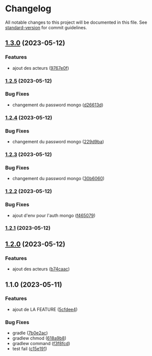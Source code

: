 # Changelog

All notable changes to this project will be documented in this file. See [standard-version](https://github.com/conventional-changelog/standard-version) for commit guidelines.

## [1.3.0](https://github.com/kilrasemifir/alg-demo-ci/compare/v1.2.5...v1.3.0) (2023-05-12)


### Features

* ajout des acteurs ([9767e0f](https://github.com/kilrasemifir/alg-demo-ci/commit/9767e0f5a1afaa31ec07647bfc4845f65460eb73))

### [1.2.5](https://github.com/kilrasemifir/alg-demo-ci/compare/v1.2.4...v1.2.5) (2023-05-12)


### Bug Fixes

* changement du password mongo ([d26613d](https://github.com/kilrasemifir/alg-demo-ci/commit/d26613d7ebcb1befd304708e7263c04bbffeb7f9))

### [1.2.4](https://github.com/kilrasemifir/alg-demo-ci/compare/v1.2.3...v1.2.4) (2023-05-12)


### Bug Fixes

* changement du password mongo ([229d9ba](https://github.com/kilrasemifir/alg-demo-ci/commit/229d9ba49ba425216988a8474ff9eb2a1545bfc8))

### [1.2.3](https://github.com/kilrasemifir/alg-demo-ci/compare/v1.2.2...v1.2.3) (2023-05-12)


### Bug Fixes

* changement du password mongo ([30b6060](https://github.com/kilrasemifir/alg-demo-ci/commit/30b606011abcea905234d9d2186b535cd04b7abb))

### [1.2.2](https://github.com/kilrasemifir/alg-demo-ci/compare/v1.2.1...v1.2.2) (2023-05-12)


### Bug Fixes

* ajout d'env pour l'auth mongo ([f465079](https://github.com/kilrasemifir/alg-demo-ci/commit/f4650794c7f8a1055fd40eb0e907bba4cec6f3cd))

### [1.2.1](https://github.com/kilrasemifir/alg-demo-ci/compare/v1.2.0...v1.2.1) (2023-05-12)

## [1.2.0](https://github.com/kilrasemifir/alg-demo-ci/compare/v1.1.0...v1.2.0) (2023-05-12)


### Features

* ajout des acteurs ([b74caac](https://github.com/kilrasemifir/alg-demo-ci/commit/b74caaccf5bc2099b7c01117b670a5021218830e))

## 1.1.0 (2023-05-11)


### Features

* ajout de LA FEATURE ([5cfdee4](https://github.com/kilrasemifir/alg-demo-ci/commit/5cfdee4e5540a8fcfadc86d77f7168494641052b))


### Bug Fixes

* gradle ([7b0e2ac](https://github.com/kilrasemifir/alg-demo-ci/commit/7b0e2ac06ead2a580f25d4bb4bf8345e87061e90))
* gradlew chmod ([618a9b8](https://github.com/kilrasemifir/alg-demo-ci/commit/618a9b8e164bdb09aad9953142b52dd789d8f4f5))
* gradlew command ([f3f8fcd](https://github.com/kilrasemifir/alg-demo-ci/commit/f3f8fcda0d7757cea37d2ec8a8005f98980f1d34))
* test fail ([c15e191](https://github.com/kilrasemifir/alg-demo-ci/commit/c15e19138118e66a5a5672289f3c006a20ca5698))

